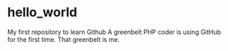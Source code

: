 # hello_world
My first repository to learn Github
A greenbelt PHP coder is using GitHub for the first time. That greenbelt is me.
